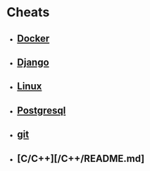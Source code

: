# Cheats

- ## [Docker](/Docker/README.md)

- ## [Django](/Django/README.MD)

- ## [Linux](/Linux/README.MD)

- ## [Postgresql](/Postgresql/README.md)

- ## [git](/Git/README.md)

- ## [C/C++][/C++/README.md]